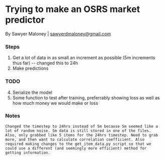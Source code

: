 # Trying to make an OSRS market predictor
By Sawyer Maloney | sawyerdmaloney@gmail.com

### Steps
1. Get a lot of data in as small an increment as possible (5m increments thus far) -- changed this to 24h
2. Make predictions

### TODO
4. Serialize the model
5. Some function to test after training, preferrably showing loss as well as how much money we would make or loss

### Notes
    Changed the timestep to 24hrs instead of 5m because 5m seemed like a lot of random noise. 5m data is still stored in one of the files. Also, only grabbed like 5 items for the 24hrs timestep. Need to grab more, and then want to calculate correlation coefficient. Also required making changes to the get_item_data.py script so that we could use a different (and seemingly more efficient) method for getting information.
